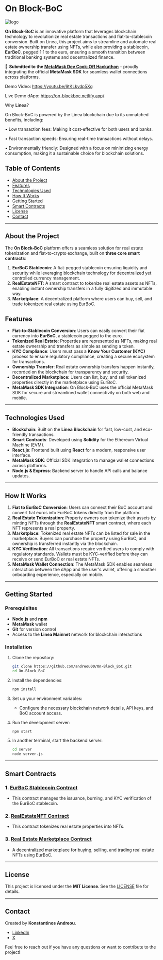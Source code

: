 # On Block-BoC
![logo](https://github.com/user-attachments/assets/4179dc1c-1de5-4ed9-9356-fd03d61eeb35)

**On Block-BoC** is an innovative platform that leverages blockchain technology to revolutionize real estate transactions and fiat-to-stablecoin conversion. Built on Linea, this project aims to streamline and automate real estate ownership transfer using NFTs, while also providing a stablecoin, **EurBoC**, pegged 1:1 to the euro, ensuring a smooth transition between traditional banking systems and decentralized finance.

📌 **Submitted to the [MetaMask Dev Cook-Off Hackathon](https://www.hackquest.io/hackathons/MetaMask-Dev-Cook-Off-Feb-March)** – proudly integrating the official **MetaMask SDK** for seamless wallet connections across platforms.

Demo Video: https://youtu.be/6tKLkvdp5Xg

Live Demo dApp: https://on-blockboc.netlify.app/

Why **Linea**?

On Block-BoC is powered by the Linea blockchain due to its unmatched benefits, including:

 • Low transaction fees: Making it cost-effective for both users and banks.
 
 • Fast transaction speeds: Ensuring real-time transactions without delays.
 
 • Environmentally friendly: Designed with a focus on minimizing energy consumption, making it a sustainable choice for blockchain solutions.

## Table of Contents
- [About the Project](#about-the-project)
- [Features](#features)
- [Technologies Used](#technologies-used)
- [How It Works](#how-it-works)
- [Getting Started](#getting-started)
- [Smart Contracts](#smart-contracts)
- [License](#license)
- [Contact](#contact)

---

## About the Project

The **On Block-BoC** platform offers a seamless solution for real estate tokenization and fiat-to-crypto exchange, built on **three core smart contracts**:
1. **EurBoC Stablecoin**: A fiat-pegged stablecoin ensuring liquidity and security while leveraging blockchain technology for decentralized yet controlled currency management.
2. **RealEstateNFT**: A smart contract to tokenize real estate assets as NFTs, enabling instant ownership transfers in a fully digitized and immutable way.
3. **Marketplace**: A decentralized platform where users can buy, sell, and trade tokenized real estate using EurBoC.

## Features
- **Fiat-to-Stablecoin Conversion**: Users can easily convert their fiat currency into **EurBoC**, a stablecoin pegged to the euro.
- **Tokenized Real Estate**: Properties are represented as NFTs, making real estate ownership and transfers as simple as sending a token.
- **KYC Compliance**: Users must pass a **Know Your Customer (KYC)** process to ensure regulatory compliance, creating a secure ecosystem for transactions.
- **Ownership Transfer**: Real estate ownership transfers happen instantly, recorded on the blockchain for transparency and security.
- **Decentralized Marketplace**: Users can list, buy, and sell tokenized properties directly in the marketplace using EurBoC.
- **MetaMask SDK Integration**: On Block-BoC uses the official MetaMask SDK for secure and streamlined wallet connectivity on both web and mobile.

---

## Technologies Used

- **Blockchain**: Built on the **Linea Blockchain** for fast, low-cost, and eco-friendly transactions.
- **Smart Contracts**: Developed using **Solidity** for the Ethereum Virtual Machine (EVM).
- **React.js**: Frontend built using **React** for a modern, responsive user interface.
- **MetaMask SDK**: Official SDK integration to manage wallet connections across platforms.
- **Node.js & Express**: Backend server to handle API calls and balance updates.

---

## How It Works

1. **Fiat to EurBoC Conversion**: Users can connect their BoC account and convert fiat euros into EurBoC tokens directly from the platform.
2. **Real Estate Tokenization**: Property owners can tokenize their assets by minting NFTs through the **RealEstateNFT** smart contract, where each NFT represents a real property.
3. **Marketplace**: Tokenized real estate NFTs can be listed for sale in the marketplace. Buyers can purchase the property using EurBoC, and ownership is transferred instantly via the blockchain.
4. **KYC Verification**: All transactions require verified users to comply with regulatory standards. Wallets must be KYC-verified before they can receive or send EurBoC or real estate NFTs.
5. **MetaMask Wallet Connection**: The MetaMask SDK enables seamless interaction between the dApp and the user's wallet, offering a smoother onboarding experience, especially on mobile.

---

## Getting Started

### Prerequisites
- **Node.js** and **npm**
- **MetaMask** wallet
- **Git** for version control
- Access to the **Linea Mainnet** network for blockchain interactions

### Installation
1. Clone the repository:
    ```bash
    git clone https://github.com/andreou00/On-Block_BoC.git
    cd On-Block_BoC
    ```

2. Install the dependencies:
    ```bash
    npm install
    ```

3. Set up your environment variables:
   - Configure the necessary blockchain network details, API keys, and BoC account access.

4. Run the development server:
    ```bash
    npm start
    ```

5. In another terminal, start the backend server:
    ```bash
    cd server
    node server.js
    ```

---

## Smart Contracts

### 1. [**EurBoC Stablecoin Contract**](https://lineascan.build/address/0xd4aaf6db249bfea8be5b34fd719029df56e279a8#code)
- This contract manages the issuance, burning, and KYC verification of the EurBoC stablecoin.

### 2. [**RealEstateNFT Contract**](https://lineascan.build/address/0x599f2b7407d4976fb25358e9d79a639ea251c2ad#code)
- This contract tokenizes real estate properties into NFTs.

### 3. [**Real Estate Marketplace Contract**](https://lineascan.build/address/0x3dCaF589421F5Dc08cE20C6Dce95F9337530CFCF)
- A decentralized marketplace for buying, selling, and trading real estate NFTs using EurBoC.

---

## License
This project is licensed under the **MIT License**. See the [LICENSE](LICENSE) file for details.

---

## Contact
Created by **Konstantinos Andreou**. 

- [LinkedIn](https://www.linkedin.com/in/andreou00/)
- [X](https://x.com/andreou00_)


Feel free to reach out if you have any questions or want to contribute to the project!
